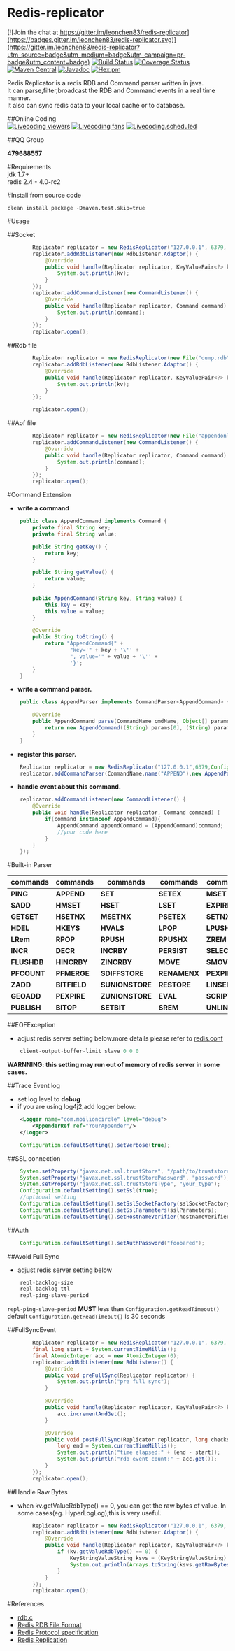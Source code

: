 # Redis-replicator  

[![Join the chat at https://gitter.im/leonchen83/redis-replicator](https://badges.gitter.im/leonchen83/redis-replicator.svg)](https://gitter.im/leonchen83/redis-replicator?utm_source=badge&utm_medium=badge&utm_campaign=pr-badge&utm_content=badge)
[![Build Status](https://travis-ci.org/leonchen83/redis-replicator.svg?branch=master)](https://travis-ci.org/leonchen83/redis-replicator)
[![Coverage Status](https://coveralls.io/repos/github/leonchen83/redis-replicator/badge.svg?branch=master)](https://coveralls.io/github/leonchen83/redis-replicator?branch=master)
[![Maven Central](https://maven-badges.herokuapp.com/maven-central/com.moilioncircle/redis-replicator/badge.svg)](https://maven-badges.herokuapp.com/maven-central/com.moilioncircle/redis-replicator)
[![Javadoc](https://javadoc-emblem.rhcloud.com/doc/com.moilioncircle/redis-replicator/badge.svg)](http://www.javadoc.io/doc/com.moilioncircle/redis-replicator)
[![Hex.pm](https://img.shields.io/hexpm/l/plug.svg?maxAge=2592000)](https://github.com/leonchen83/redis-replicator/blob/master/LICENSE)  
  
Redis Replicator is a redis RDB and Command parser written in java.  
It can parse,filter,broadcast the RDB and Command events in a real time manner.  
It also can sync redis data to your local cache or to database.  
  
##Online Coding  
[![Livecoding viewers](https://tools.livecoding.tv/badge/viewersSmall/921/leonchen83)](https://www.livecoding.tv/leonchen83)
[![Livecoding fans](https://tools.livecoding.tv/badge/followersSmall/106/leonchen83)](https://www.livecoding.tv/leonchen83)
[![Livecoding.scheduled](https://tools.livecoding.tv/badge/nextStreamSmall/no/leonchen83)](https://www.livecoding.tv/leonchen83)  
  
##QQ Group 
  
**479688557**  
  
#Requirements  
jdk 1.7+  
redis 2.4 - 4.0-rc2  

#Install from source code  
  
```
clean install package -Dmaven.test.skip=true
```  

#Usage  
  
##Socket  
  
```java  
        Replicator replicator = new RedisReplicator("127.0.0.1", 6379, Configuration.defaultSetting());
        replicator.addRdbListener(new RdbListener.Adaptor() {
            @Override
            public void handle(Replicator replicator, KeyValuePair<?> kv) {
                System.out.println(kv);
            }
        });
        replicator.addCommandListener(new CommandListener() {
            @Override
            public void handle(Replicator replicator, Command command) {
                System.out.println(command);
            }
        });
        replicator.open();
```

##Rdb file  

```java  
        Replicator replicator = new RedisReplicator(new File("dump.rdb"), Configuration.defaultSetting());
        replicator.addRdbListener(new RdbListener.Adaptor() {
            @Override
            public void handle(Replicator replicator, KeyValuePair<?> kv) {
                System.out.println(kv);
            }
        });

        replicator.open();
```  

##Aof file  

```java  
        Replicator replicator = new RedisReplicator(new File("appendonly.aof"), Configuration.defaultSetting(), false);
        replicator.addCommandListener(new CommandListener() {
            @Override
            public void handle(Replicator replicator, Command command) {
                System.out.println(command);
            }
        });
        replicator.open();
```  

#Command Extension  
  
* **write a command**  
```java  
    public class AppendCommand implements Command {
        private final String key;
        private final String value;

        public String getKey() {
            return key;
        }

        public String getValue() {
            return value;
        }
        
        public AppendCommand(String key, String value) {
            this.key = key;
            this.value = value;
        }

        @Override
        public String toString() {
            return "AppendCommand{" +
                    "key='" + key + '\'' +
                    ", value='" + value + '\'' +
                    '}';
        }
    }
```

* **write a command parser.**  
```java
    public class AppendParser implements CommandParser<AppendCommand> {

        @Override
        public AppendCommand parse(CommandName cmdName, Object[] params) {
            return new AppendCommand((String) params[0], (String) params[1]);
        }
    }

```
  
* **register this parser.**  
```java  
    Replicator replicator = new RedisReplicator("127.0.0.1",6379,Configuration.defaultSetting());
    replicator.addCommandParser(CommandName.name("APPEND"),new AppendParser());
```
  
* **handle event about this command.**  
```java
    replicator.addCommandListener(new CommandListener() {
        @Override
        public void handle(Replicator replicator, Command command) {
            if(command instanceof AppendCommand){
                AppendCommand appendCommand = (AppendCommand)command;
                //your code here
            }
        }
    });
```  

#Built-in Parser  

|**commands**|**commands**  |  **commands**  |**commands**|**commands**  | **commands**   |
| ---------- | ------------ | ---------------| ---------- | ------------ | ---------------|    
|  **PING**  |  **APPEND**  |  **SET**       |  **SETEX** |  **MSET**    |  **DEL**       |  
|  **SADD**  |  **HMSET**   |  **HSET**      |  **LSET**  |  **EXPIRE**  |  **EXPIREAT**  |  
| **GETSET** | **HSETNX**   |  **MSETNX**    | **PSETEX** | **SETNX**    |  **SETRANGE**  |  
| **HDEL**   | **HKEYS**    |  **HVALS**     | **LPOP**   |  **LPUSH**   | **LPUSHX**     |  
| **LRem**   | **RPOP**     |  **RPUSH**     | **RPUSHX** |  **ZREM**    |  **RENAME**    |  
| **INCR**   |  **DECR**    |  **INCRBY**    |**PERSIST** |  **SELECT**  | **FLUSHALL**   |  
|**FLUSHDB** |  **HINCRBY** | **ZINCRBY**    | **MOVE**   |  **SMOVE**   |  **PFADD**     |  
|**PFCOUNT** |  **PFMERGE** | **SDIFFSTORE** |**RENAMENX**| **PEXPIREAT**|**SINTERSTORE** |  
|**ZADD**    | **BITFIELD** |**SUNIONSTORE** |**RESTORE** | **LINSERT**  |**ZINTERSTORE** |  
|**GEOADD**  | **PEXPIRE**  |**ZUNIONSTORE** |**EVAL**    |  **SCRIPT**  |**BRPOPLPUSH**  |  
|**PUBLISH** |  **BITOP**   |**SETBIT**      |**SREM**    |  **UNLINK**  |                |  
  
##EOFException
  
* adjust redis server setting below.more details please refer to [redis.conf](https://raw.githubusercontent.com/antirez/redis/3.0/redis.conf)  
  
```java
    client-output-buffer-limit slave 0 0 0
```  
**WARNNING: this setting may run out of memory of redis server in some cases.**  
  
##Trace Event log  
  
* set log level to **debug**
* if you are using log4j2,add logger below:

```xml
    <Logger name="com.moilioncircle" level="debug">
        <AppenderRef ref="YourAppender"/>
    </Logger>
```
  
```java
    Configuration.defaultSetting().setVerbose(true);
```
  
##SSL connection  
  
```java
    System.setProperty("javax.net.ssl.trustStore", "/path/to/truststore");
    System.setProperty("javax.net.ssl.trustStorePassword", "password");
    System.setProperty("javax.net.ssl.trustStoreType", "your_type");
    Configuration.defaultSetting().setSsl(true);
    //optional setting
    Configuration.defaultSetting().setSslSocketFactory(sslSocketFactory);
    Configuration.defaultSetting().setSslParameters(sslParameters);
    Configuration.defaultSetting().setHostnameVerifier(hostnameVerifier);
```
  
##Auth  
  
```java
    Configuration.defaultSetting().setAuthPassword("foobared");
```  

##Avoid Full Sync  
  
* adjust redis server setting below  
  
```java
    repl-backlog-size
    repl-backlog-ttl
    repl-ping-slave-period
```
`repl-ping-slave-period` **MUST** less than `Configuration.getReadTimeout()`  
default `Configuration.getReadTimeout()` is 30 seconds
  
##FullSyncEvent  
  
```java
        Replicator replicator = new RedisReplicator("127.0.0.1", 6379, Configuration.defaultSetting());
        final long start = System.currentTimeMillis();
        final AtomicInteger acc = new AtomicInteger(0);
        replicator.addRdbListener(new RdbListener() {
            @Override
            public void preFullSync(Replicator replicator) {
                System.out.println("pre full sync");
            }

            @Override
            public void handle(Replicator replicator, KeyValuePair<?> kv) {
                acc.incrementAndGet();
            }

            @Override
            public void postFullSync(Replicator replicator, long checksum) {
                long end = System.currentTimeMillis();
                System.out.println("time elapsed:" + (end - start));
                System.out.println("rdb event count:" + acc.get());
            }
        });
        replicator.open();
```  
  
##Handle Raw Bytes  
  
* when kv.getValueRdbType() == 0, you can get the raw bytes of value. In some cases(eg. HyperLogLog),this is very useful.  
  
```java
        Replicator replicator = new RedisReplicator("127.0.0.1", 6379, Configuration.defaultSetting());
        replicator.addRdbListener(new RdbListener.Adaptor() {
            @Override
            public void handle(Replicator replicator, KeyValuePair<?> kv) {
                if (kv.getValueRdbType() == 0) {
                    KeyStringValueString ksvs = (KeyStringValueString) kv;
                    System.out.println(Arrays.toString(ksvs.getRawBytes()));
                }
            }
        });
        replicator.open();
```  
  
#References  
  * [rdb.c](https://github.com/antirez/redis/blob/unstable/src/rdb.c)  
  * [Redis RDB File Format](https://github.com/sripathikrishnan/redis-rdb-tools/wiki/Redis-RDB-Dump-File-Format)  
  * [Redis Protocol specification](http://redis.io/topics/protocol)
  * [Redis Replication](http://redis.io/topics/replication)

